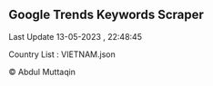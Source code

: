

## Google Trends Keywords Scraper 
 
Last Update 13-05-2023 , 22:48:45

Country List :
VIETNAM.json



© Abdul Muttaqin 
